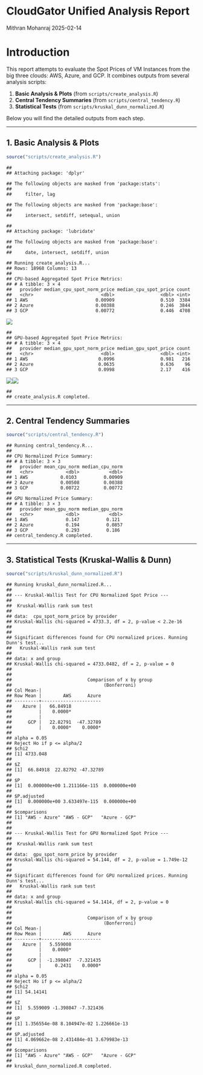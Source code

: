 CloudGator Unified Analysis Report
================
Mithran Mohanraj
2025-02-14

# Introduction

This report attempts to evaluate the Spot Prices of VM Instances from
the big three clouds: AWS, Azure, and GCP. It combines outputs from
several analysis scripts:

1.  **Basic Analysis & Plots** (from `scripts/create_analysis.R`)
2.  **Central Tendency Summaries** (from `scripts/central_tendency.R`)
3.  **Statistical Tests** (from `scripts/kruskal_dunn_normalized.R`)

Below you will find the detailed outputs from each step.

------------------------------------------------------------------------

## 1. Basic Analysis & Plots

``` r
source("scripts/create_analysis.R")
```

    ## 
    ## Attaching package: 'dplyr'

    ## The following objects are masked from 'package:stats':
    ## 
    ##     filter, lag

    ## The following objects are masked from 'package:base':
    ## 
    ##     intersect, setdiff, setequal, union

    ## 
    ## Attaching package: 'lubridate'

    ## The following objects are masked from 'package:base':
    ## 
    ##     date, intersect, setdiff, union

    ## Running create_analysis.R...
    ## Rows: 18968 Columns: 13 
    ## 
    ## CPU-based Aggregated Spot Price Metrics:
    ## # A tibble: 3 × 4
    ##   provider median_cpu_spot_norm_price median_cpu_spot_price count
    ##   <chr>                         <dbl>                 <dbl> <int>
    ## 1 AWS                         0.00909                 0.510  3384
    ## 2 Azure                       0.00388                 0.246  3844
    ## 3 GCP                         0.00772                 0.446  4708

![](README_files/figure-gfm/create_analysis-1.png)<!-- -->

    ## 
    ## GPU-based Aggregated Spot Price Metrics:
    ## # A tibble: 3 × 4
    ##   provider median_gpu_spot_norm_price median_gpu_spot_price count
    ##   <chr>                         <dbl>                 <dbl> <int>
    ## 1 AWS                          0.0996                 0.981   216
    ## 2 Azure                        0.0635                 0.636    96
    ## 3 GCP                          0.0998                 2.17    416

![](README_files/figure-gfm/create_analysis-2.png)<!-- -->![](README_files/figure-gfm/create_analysis-3.png)<!-- -->

    ## 
    ## create_analysis.R completed.

------------------------------------------------------------------------

## 2. Central Tendency Summaries

``` r
source("scripts/central_tendency.R")
```

    ## Running central_tendency.R...
    ## 
    ## CPU Normalized Price Summary:
    ## # A tibble: 3 × 3
    ##   provider mean_cpu_norm median_cpu_norm
    ##   <chr>            <dbl>           <dbl>
    ## 1 AWS            0.0103          0.00909
    ## 2 Azure          0.00508         0.00388
    ## 3 GCP            0.00722         0.00772
    ## 
    ## GPU Normalized Price Summary:
    ## # A tibble: 3 × 3
    ##   provider mean_gpu_norm median_gpu_norm
    ##   <chr>            <dbl>           <dbl>
    ## 1 AWS              0.147          0.121 
    ## 2 Azure            0.194          0.0857
    ## 3 GCP              0.293          0.186 
    ## central_tendency.R completed.

------------------------------------------------------------------------

## 3. Statistical Tests (Kruskal-Wallis & Dunn)

``` r
source("scripts/kruskal_dunn_normalized.R")
```

    ## Running kruskal_dunn_normalized.R...
    ## 
    ## --- Kruskal-Wallis Test for CPU Normalized Spot Price ---
    ## 
    ##  Kruskal-Wallis rank sum test
    ## 
    ## data:  cpu_spot_norm_price by provider
    ## Kruskal-Wallis chi-squared = 4733.3, df = 2, p-value < 2.2e-16
    ## 
    ## 
    ## Significant differences found for CPU normalized prices. Running Dunn's test...
    ##   Kruskal-Wallis rank sum test
    ## 
    ## data: x and group
    ## Kruskal-Wallis chi-squared = 4733.0482, df = 2, p-value = 0
    ## 
    ## 
    ##                            Comparison of x by group                            
    ##                                  (Bonferroni)                                  
    ## Col Mean-|
    ## Row Mean |        AWS      Azure
    ## ---------+----------------------
    ##    Azure |   66.84918
    ##          |    0.0000*
    ##          |
    ##      GCP |   22.82791  -47.32789
    ##          |    0.0000*    0.0000*
    ## 
    ## alpha = 0.05
    ## Reject Ho if p <= alpha/2
    ## $chi2
    ## [1] 4733.048
    ## 
    ## $Z
    ## [1]  66.84918  22.82792 -47.32789
    ## 
    ## $P
    ## [1]  0.000000e+00 1.211166e-115  0.000000e+00
    ## 
    ## $P.adjusted
    ## [1]  0.000000e+00 3.633497e-115  0.000000e+00
    ## 
    ## $comparisons
    ## [1] "AWS - Azure" "AWS - GCP"   "Azure - GCP"
    ## 
    ## 
    ## --- Kruskal-Wallis Test for GPU Normalized Spot Price ---
    ## 
    ##  Kruskal-Wallis rank sum test
    ## 
    ## data:  gpu_spot_norm_price by provider
    ## Kruskal-Wallis chi-squared = 54.144, df = 2, p-value = 1.749e-12
    ## 
    ## 
    ## Significant differences found for GPU normalized prices. Running Dunn's test...
    ##   Kruskal-Wallis rank sum test
    ## 
    ## data: x and group
    ## Kruskal-Wallis chi-squared = 54.1414, df = 2, p-value = 0
    ## 
    ## 
    ##                            Comparison of x by group                            
    ##                                  (Bonferroni)                                  
    ## Col Mean-|
    ## Row Mean |        AWS      Azure
    ## ---------+----------------------
    ##    Azure |   5.559008
    ##          |    0.0000*
    ##          |
    ##      GCP |  -1.398047  -7.321435
    ##          |     0.2431    0.0000*
    ## 
    ## alpha = 0.05
    ## Reject Ho if p <= alpha/2
    ## $chi2
    ## [1] 54.14141
    ## 
    ## $Z
    ## [1]  5.559009 -1.398047 -7.321436
    ## 
    ## $P
    ## [1] 1.356554e-08 8.104947e-02 1.226661e-13
    ## 
    ## $P.adjusted
    ## [1] 4.069662e-08 2.431484e-01 3.679983e-13
    ## 
    ## $comparisons
    ## [1] "AWS - Azure" "AWS - GCP"   "Azure - GCP"
    ## 
    ## kruskal_dunn_normalized.R completed.
